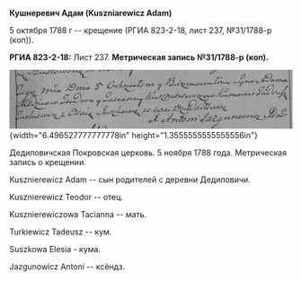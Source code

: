 **Кушнеревич Адам (Kuszniarewicz Adam)**

5 октября 1788 г -- крещение (РГИА 823-2-18, лист 237, №31/1788-р
(коп)).

**РГИА 823-2-18:** Лист 237. **Метрическая запись №31/1788-р (коп).**

![](./media/12166dd4226ea650d6bd7b43d5b37050d1677933.png){width="6.496527777777778in"
height="1.3555555555555556in"}

Дедиловичская Покровская церковь. 5 ноября 1788 года. Метрическая запись
о крещении.

Kusznierewicz Adam -- сын родителей с деревни Дедиловичи.

Kusznierewicz Teodor -- отец.

Kusznierewiczowa Tacianna -- мать.

Turkiewicz Tadeusz -- кум.

Suszkowa Elesia - кума.

Jazgunowicz Antoni -- ксёндз.
